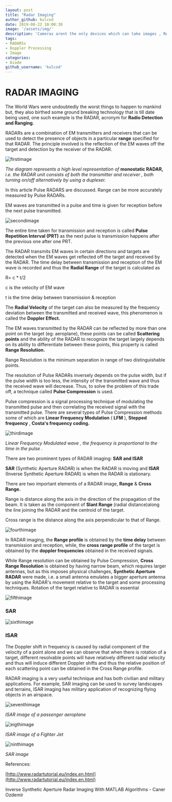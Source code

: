 ```yaml
---
layout: post
title: "Radar Imaging"
author_github: kulcod
date: 2019-08-22 10:00:30
image: '/assets/img/'
description: 'Cameras arent the only devices which can take images , RADARs can too find out how'
tags:
- RADARSs
- Doppler Processing
- Image
categories:
- Diode
github_username: 'kulcod'
---
```


# **RADAR IMAGING**

The World Wars were undoubtedly the worst things to happen to mankind but, they also birthed some ground breaking technology that is till date being used, one such example is the RADAR, acronym for **Radio Detection and Ranging**.



RADARs are a combination of EM transmitters and receivers that can be used to detect the presence of objects in a particular **range** specified for that RADAR. The principle involved is the reflection of the EM waves off the target and detection by the receiver of the RADAR.

![firstimage](/blog/assets/img/Radar-Imaging/1.gif)

_The diagram represents a high level representation of_ **monostatic RADAR,** _i.e. the RADAR unit consists of both the transmitter and receiver , both turning on/off alternatively by using a duplexer._

In this article Pulse RADARS are discussed. Range can be more accurately measured by Pulse RADARs.

EM waves are transmitted in a pulse and time is given for reception before the next pulse transmitted.

![secondimage](/blog/assets/img/Radar-Imaging/2.PNG)

The entire time taken for transmission and reception is called **Pulse Repetition Interval (PRT)** as the next pulse is transmission happens after the previous one after one PRT.

The RADAR transmits EM waves in certain directions and targets are detected when the EM waves get reflected off the target and received by the RADAR. The time delay between transmission and reception of the EM wave is recorded and thus the **Radial Range** of the target is calculated as

R= c \* t/2

c is the velocity of EM wave

t is the time delay between transmission &amp; reception

The **Radial Velocity** of the target can also be measured by the frequency deviation between the transmitted and received wave, this phenomenon is called the **Doppler Effect.**

The EM waves transmitted by the RADAR can be reflected by more than one point on the target (eg: aeroplane), these points can be called **Scattering points** and the ability of the RADAR to recognize the target largely depends on its ability to differentiate between these points, this property is called **Range Resolution.**

Range Resolution is the minimum separation in range of two distinguishable points.

The resolution of Pulse RADARs inversely depends on the pulse width, but if the pulse width is too less, the intensity of the transmitted wave and thus the received wave will decrease. Thus, to solve the problem of this trade off, a technique called **Pulse Compression** is used.

Pulse compression is a signal processing technique of modulating the transmitted pulse and then correlating the received signal with the transmitted pulse. There are several types of Pulse Compression methods some of which are **Linear Frequency Modulation** ( **LFM** ), **Stepped frequency** , **Costa&#39;s frequency coding.**

![thirdimage](/blog/assets/img/Radar-Imaging/3.png)

_Linear Frequency Modulated wave , the frequency is proportional to the time in the pulse ._





There are two prominent types of RADAR imaging: **SAR and ISAR**

**SAR** (Synthetic Aperture RADAR) is when the RADAR is moving and **ISAR** (Inverse Synthetic Aperture RADAR) is when the RADAR is stationary.

There are two important elements of a RADAR image, **Range** &amp; **Cross Range.**

Range is distance along the axis in the direction of the propagation of the beam. It is taken as the component of **Slant Range** (radial distance)along the line joining the RADAR and the centroid of the target.

Cross range is the distance along the axis perpendicular to that of Range.

![fourthimage](/blog/assets/img/Radar-Imaging/4.png) 

In RADAR imaging, the **Range profile** is obtained by the **time delay** between transmission and reception, while, the **cross range profile** of the target is obtained by the **doppler frequencies** obtained in the received signals.

While Range resolution can be obtained by Pulse Compression, **Cross Range Resolution** is obtained by having narrow beam, which requires larger antennas, but as this imposes physical challenges, **Synthetic Aperture RADAR** were made, i.e. a small antenna emulates a bigger aperture antenna by using the RADAR&#39;s movement relative to the target and some processing techniques. Rotation of the target relative to RADAR is essential

 ![fifthimage](/blog/assets/img/Radar-Imaging/5.PNG)

### **SAR**


 ![sixthimage](/blog/assets/img/Radar-Imaging/6.PNG)

### **ISAR**

The Doppler shift in frequency is caused by radial component of the velocity of a point alone and we can observe that when there is rotation of a target, different resolvable points will have relatively different radial velocity and thus will induce different Doppler shifts and thus the relative position of each scattering point can be obtained in the Cross Range profile.

RADAR imaging is a very useful technique and has both civilian and military applications. For example, SAR imaging can be used to survey landscapes and terrains, ISAR imaging has military application of recognizing flying objects in an airspace.

![seventhimage](/blog/assets/img/Radar-Imaging/7.PNG)

_ISAR image of a passenger aeroplane_


![eigthimage](/blog/assets/img/Radar-Imaging/8.PNG) 

_ISAR image of a Fighter Jet_



![ninthimage](/blog/assets/img/Radar-Imaging/9.jpg) 

_SAR image_







References:

[http://www.radartutorial.eu/index.en.html](http://www.radartutorial.eu/index.en.html)

Inverse Synthetic Aperture Radar Imaging With MATLAB Algorithms - Caner Ozdemir
